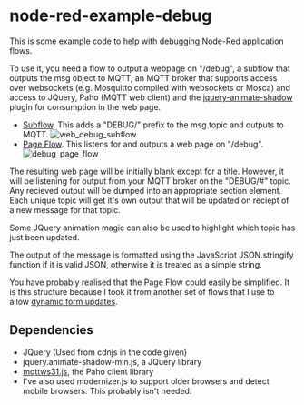 # node-red-example-debug

This is some example code to help with debugging Node-Red application flows.

To use it, you need a flow to output a webpage on "/debug", a subflow that outputs 
the msg object to MQTT, an MQTT broker that supports access over websockets 
(e.g. Mosquitto compiled with websockets or Mosca) and access to JQuery, Paho (MQTT web client) and the
[jquery-animate-shadow](http://www.bitstorm.org/jquery/shadow-animation/)
plugin for consumption in the web page.

- [Subflow](Web_Debug_Subflow.md). This adds a "DEBUG/" prefix to the msg.topic and outputs to MQTT.
  ![web_debug_subflow](https://cloud.githubusercontent.com/assets/1591850/7382163/85713a06-ee03-11e4-959f-026a14b09309.png)
- [Page Flow](Debug_Page_Flow.md). This listens for and outputs a web page on "/debug".
  ![debug_page_flow](https://cloud.githubusercontent.com/assets/1591850/7382150/5bcb12b2-ee03-11e4-8903-1bc3e2619631.png)

The resulting web page will be initially blank except for a title. However, it will be listening for output
from your MQTT broker on the "DEBUG/#" topic. Any recieved output will be dumped into an appropriate section element.
Each unique topic will get it's own output that will be updated on reciept of a new message for that topic.

Some JQuery animation magic can also be used to highlight which topic has just been updated.

The output of the message is formatted using the JavaScript JSON.stringify function if it is valid JSON, otherwise it is
treated as a simple string.

You have probably realised that the Page Flow could easily be simplified. It is this structure because I took it from another set of flows that I use to allow [dynamic form updates](https://github.com/TotallyInformation/node-red-example-liveupdates).

## Dependencies

- JQuery (Used from cdnjs in the code given)
- jquery.animate-shadow-min.js, a JQuery library
- [mqttws31.js](http://git.eclipse.org/c/paho/org.eclipse.paho.mqtt.javascript.git/plain/src/mqttws31.js), the Paho client library
- I've also used modernizer.js to support older browsers and detect mobile browsers. This probably isn't needed.
